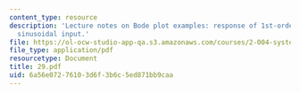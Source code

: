 ```yaml
---
content_type: resource
description: 'Lecture notes on Bode plot examples: response of 1st-order system to
  sinusoidal input.'
file: https://ol-ocw-studio-app-qa.s3.amazonaws.com/courses/2-004-systems-modeling-and-control-ii-fall-2007/6a56e07276103d6f3b6c5ed871bb9caa_29.pdf
file_type: application/pdf
resourcetype: Document
title: 29.pdf
uid: 6a56e072-7610-3d6f-3b6c-5ed871bb9caa
---
```

